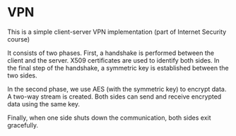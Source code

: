# VPN
This is a simple client-server VPN implementation (part of Internet Security course)

It consists of two phases.
First, a handshake is performed between the client and the server. X509 certificates are used to identify both sides. In the final step of the handshake, a symmetric key is established between the two sides.

In the second phase, we use AES (with the symmetric key) to encrypt data. A two-way stream is created. Both sides can send and receive encrypted data using the same key.

Finally, when one side shuts down the communication, both sides exit gracefully.
